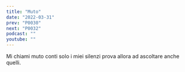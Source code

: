 ```yaml
---
title: "Muto"
date: "2022-03-31"
prev: "P0030"
next: "P0032"
podcast: ""
youtube: ""
---
```


Mi chiami muto
conti solo i miei silenzi
prova allora ad ascoltare anche quelli.
